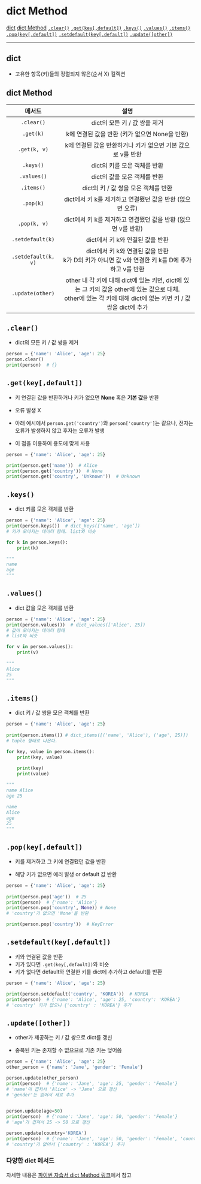 # dict Method

[dict](#dict)
[dict Method](#dict-method-1)
[`.clear()`](#clear)
[`.get(key[,default])`](#getkeydefault)
[`.keys()`](#keys)
[`.values()`](#values)
[`.items()`](#items)
[`.pop(key[,default])`](#popkeydefault)
[`.setdefault(key[,default])`](#setdefaultkeydefault)
[`.update([other])`](#updateother)


---

## dict
- 고유한 항목(키)들의 정렬되지 않은(순서 X) 컬렉션

## dict Method

|메서드|설명|
|:-:|:-:|
|`.clear()`|dict의 모든 키 / 값 쌍을 제거|
|`.get(k)`|k에 연결된 값을 반환 (키가 없으면 None을 반환)|
|`.get(k, v)`|k에 연결된 값을 반환하거나 키가 없으면 기본 값으로 v를 반환|
|`.keys()`|dict의 키를 모은 객체를 반환|
|`.values()`|dict의 값을 모은 객체를 반환|
|`.items()`|dict의 키 / 값 쌍을 모은 객체를 반환|
|`.pop(k)`|dict에서 키 k를 제거하고 연결됐던 값을 반환 (없으면 오류)|
|`.pop(k, v)`|dict에서 키 k를 제거하고 연결됐던 값을 반환 (없으면 v를 반환)
|`.setdefault(k)`|dict에서 키 k와 연결된 값을 반환|
|`.setdefault(k, v)`|dict에서 키 k와 연결된 값을 반환<br />k가 D의 키가 아니면 값 v와 연결한 키 k를 D에 추가하고 v를 반환|
|`.update(other)`|other 내 각 키에 대해 dict에 있는 키면, dict에 있는 그 키의 값을 other에 있는 값으로 대체.<br />other에 있는 각 키에 대해 dict에 없는 키면 키 / 값 쌍을 dict에 추가|

## `.clear()`
- dict의 모든 키 / 값 쌍을 제거

```python
person = {'name': 'Alice', 'age': 25}
person.clear()
print(person)  # {}
```

## `.get(key[,default])`
- 키 연결된 값을 반환하거나 키가 없으면 **None** 혹은 **기본 값**을 반환

- 오류 발생 X

- 아래 예시에서 `person.get('country')`와 `person['country']`는 같으나, 전자는 오류가 발생하지 않고 후자는 오류가 발생

- 이 점을 이용하여 용도에 맞게 사용

```python
person = {'name': 'Alice', 'age': 25}

print(person.get('name'))  # Alice
print(person.get('country'))  # None
print(person.get('country', 'Unknown'))  # Unknown
```

## `.keys()`
- dict 키를 모은 객체를 반환

```python
person = {'name': 'Alice', 'age': 25}
print(person.keys())  # dict_keys(['name', 'age’]) 
# 키가 모아지는 데이터 형태. list와 비슷

for k in person.keys():
    print(k)

"""
name
age
"""
```

## `.values()`
- dict 값을 모은 객체를 반환

```python
person = {'name': 'Alice', 'age': 25}
print(person.values())  # dict_values(['Alice', 25])
# 값이 모아지는 데이터 형태
# list와 비슷

for v in person.values():
    print(v)
    
"""
Alice
25
"""
```

## `.items()`
- dict 키 / 값 쌍을 모은 객체를 반환

```python
person = {'name': 'Alice', 'age': 25}
    
print(person.items()) # dict_items([('name', 'Alice'), ('age', 25)])
# tuple 형태로 나온다.

for key, value in person.items():
    print(key, value)
    
    print(key)
    print(value)

"""
name Alice
age 25

name
Alice
age
25
"""
```

## `.pop(key[,default])`
- 키를 제거하고 그 키에 연결됐던 값을 반환

- 해당 키가 없으면 에러 발생 or default 값 반환

```python
person = {'name': 'Alice', 'age': 25}
    
print(person.pop('age'))  # 25
print(person)  # {'name': 'Alice'}
print(person.pop('country', None)) # None
# 'country'가 없으면 'None'을 반환

print(person.pop('country'))  # KeyError
```

## `.setdefault(key[,default])`
- 키와 연결된 값을 반환
- 키가 있다면 `.get(key[,default])`와 비슷
- 키가 없다면 default와 연결한 키를 dict에 추가하고 default를 반환

```python
person = {'name': 'Alice', 'age': 25}

print(person.setdefault('country', 'KOREA'))  # KOREA
print(person)  # {'name': 'Alice', 'age': 25, 'country': 'KOREA'}
# 'country' 키가 없으니 {'country' : 'KOREA'} 추가
```

## `.update([other])`
- other가 제공하는 키 / 값 쌍으로 dict를 갱신

- 중복된 키는 존재할 수 없으므로 기존 키는 덮어씀

```python
person = {'name': 'Alice', 'age': 25}
other_person = {'name': 'Jane', 'gender': 'Female'}

person.update(other_person)
print(person)  # {'name': 'Jane', 'age': 25, 'gender': 'Female'}
# 'name'이 겹처서 'Alice' -> 'Jane' 으로 갱신
# 'gender'는 없어서 새로 추가
     

person.update(age=50)
print(person)  # {'name': 'Jane', 'age': 50, 'gender': 'Female'}
# 'age'가 겹쳐서 25 -> 50 으로 갱신

person.update(country='KOREA')
print(person)  # {'name': 'Jane', 'age': 50, 'gender': 'Female', 'country': 'KOREA'}
# 'country'가 없어서 {'country' : 'KOREA'} 추가
```

### 다양한 dict 메서드
자세한 내용은 [파이썬 자습서 dict Method 링크](https://docs.python.org/3/library/stdtypes.html#dict)에서 참고